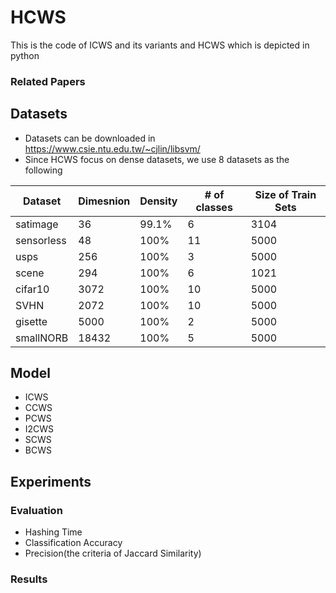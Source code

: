 # HCWS
This is the code of ICWS and its variants and HCWS which is depicted in python

### Related Papers


## Datasets 
 - Datasets can be downloaded in https://www.csie.ntu.edu.tw/~cjlin/libsvm/
 - Since HCWS focus on dense datasets, we use 8 datasets as the following
 
 |Dataset|Dimesnion|Density|# of classes|Size of Train Sets|
 |---|---|---|---|---|
 |satimage|36|99.1%|6|3104|
 |sensorless|48|100%|11|5000|
 |usps|256|100%|3|5000|
 |scene|294|100%|6|1021|
 |cifar10|3072|100%|10|5000|
 |SVHN|2072|100%|10|5000|
 |gisette|5000|100%|2|5000|
 |smallNORB|18432|100%|5|5000|
 
## Model
 - ICWS
 - CCWS
 - PCWS
 - I2CWS
 - SCWS
 - BCWS

## Experiments
### Evaluation
 - Hashing Time
 - Classification Accuracy
 - Precision(the criteria of Jaccard Similarity)

### Results
